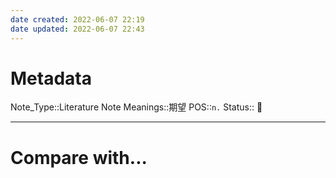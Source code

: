 ```yaml
---
date created: 2022-06-07 22:19
date updated: 2022-06-07 22:43
---
```


# Metadata

Note_Type::Literature Note
Meanings::期望
POS::`n.`
Status:: 👶

---

# Compare with...
